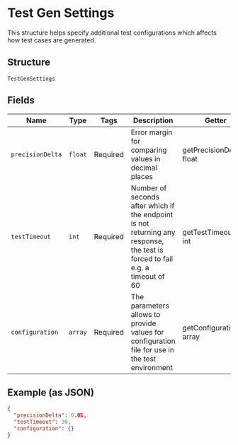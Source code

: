 
# Test Gen Settings

This structure helps specify additional test configurations which affects how test cases are generated.

## Structure

`TestGenSettings`

## Fields

| Name | Type | Tags | Description | Getter | Setter |
|  --- | --- | --- | --- | --- | --- |
| `precisionDelta` | `float` | Required | Error margin for comparing values in decimal places | getPrecisionDelta(): float | setPrecisionDelta(float precisionDelta): void |
| `testTimeout` | `int` | Required | Number of seconds after which if the endpoint is not returning any response, the test is forced to fail e.g. a timeout of 60 | getTestTimeout(): int | setTestTimeout(int testTimeout): void |
| `configuration` | `array` | Required | The parameters allows to provide values for configuration file for use in the test environment | getConfiguration(): array | setConfiguration(array configuration): void |

## Example (as JSON)

```json
{
  "precisionDelta": 0.01,
  "testTimeout": 30,
  "configuration": {}
}
```

